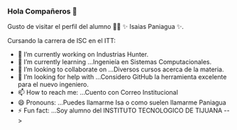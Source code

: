 ### Hola Compañeros 👋


Gusto de visitar el perfil del alumno 👨‍🏫 ✨ Isaias Paniagua ✨.

Cursando la carrera de ISC en el ITT:

- 🔭 I’m currently working on  Industrias Hunter.
- 🌱 I’m currently learning ...Ingenieía en Sistemas Computacionales.
- 👯 I’m looking to collaborate on ...Diversos cursos acerca de la materia.
- 🤔 I’m looking for help with ...Considero GitHub la herramienta excelente para el nuevo ingeniero.
- 📫 How to reach me: ...Cuento con Correo Institucional
- 😄 Pronouns: ...Puedes llamarme Isa o como suelen llamarme Paniagua
- ⚡ Fun fact: ...Soy alumno del INSTITUTO TECNOLOGICO DE TIJUANA
-->
